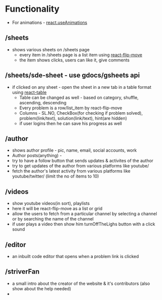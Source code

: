 # Functionality

- For animations - [react.useAnimations](https://react.useanimations.com/)

## /sheets

- shows various sheets on /sheets page
  - every item in /sheets page is a list item using [react-flip-move](https://www.npmjs.com/package/react-flip-move)
  - the item shows clicks, users can like it, give comments

## /sheets/sde-sheet - use gdocs/gsheets api

- if clicked on any sheet - open the sheet in a new tab in a table format using [react-table](https://www.npmjs.com/package/react-table)
  - Table can be changed as well - based on category, shuffle, ascending, descending
  - Every problem is a row/list_item by react-flip-move
  - Columns - SL.NO, CheckBox(for checking if problem solved), problem(link/text), solution(link/text), hint(are hidden)
  - if user logins then he can save his progress as well

## /author

- shows author profile - pic, name, email, social accounts, work
- Author posts(anything) -
- try to have a follow button that sends updates & activites of the author
- try to get updates of the author from various platforms like youtube/
- fetch the author's latest activity from various platforms like youtube/twitter/ (limit the no of items to 10)

## /videos

- show youtube videos(in sort), playlists
- here it will be react-flip-move as a list or grid
- allow the users to fetch from a particular channel by selecting a channel or by searching the name of the channel
- if user plays a video then show him turnOffTheLighs button with a click sound

## /editor

- an inbuilt code editor that opens when a problem link is clicked

## /striverFan

- a small intro about the creator of the website & it's contributors (also show about the help needed)
-
